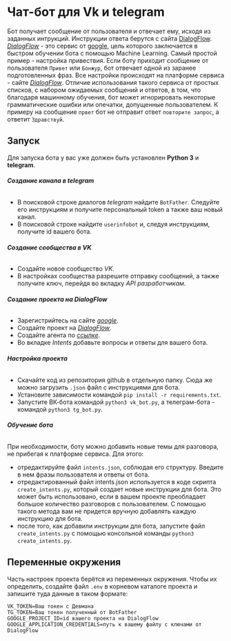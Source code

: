 # Чат-бот для Vk и telegram

Бот получает сообщение от пользователя и отвечает ему, исходя из заданных интрукций. Инструкции ответа берутся с сайта [DialogFlow](https://dialogflow.com). 
[_DialogFlow_](https://dialogflow.com) - это сервис от [google](https://google.com), цель которого заключается в быстром обучении бота с помощью Machine Learning. Самый простой пример - настройка привествия. Если боту приходит сообщение от пользователя `Привет` или `Бонжур`, бот отвечает одной из заранее подготовленных фраз. Все настройки происходят на платформе сервиса - сайте [_DialogFlow_](https://dialogflow.com). Отличие использования такого сервиса от простых списков, с набором ожидаемых сообщений и ответов, в том, что благодаря машинному обучения, бот может игнорировать некоторые грамматические ошибки или опечатки, допущенные пользователем. К примеру на сообщение `првет` бот не отправит ответ `повторите запрос`, а ответит `Здравствуй`.


## Запуск

Для запуска бота у вас уже должен быть установлен __Python 3__ и __telegram__.

###### **Создание канала в telegram**

- В поисковой строке диалогов _telegram_ найдите `BotFather`. Следуйте его инструкциям и получите персональный token а также ваш новый канал.
- В поисковой строке найдите `userinfobot` и, следуя инструкциям, получите id вашего бота.

###### **Создание сообщества в VK**
- Создайте новое сообщество _VK_. 
- В настройках сообщества разрешите отправку сообщений, а также получите ключ, перейдя во вкладку _API разработчикам_.

###### **Создание проекта на DialogFlow**
- Зарегистрийтесь на сайте [_google_](https://google.com).
- Создайте проект на [_DialogFlow_](https://cloud.google.com/dialogflow/docs/quick/setup).
- Создайте агента по [_ссылке_](https://cloud.google.com/dialogflow/docs/quick/build-agent).
- Во вкладке _Intents_ добавьте вопросы и ответы для вашего бота.

###### **Настройка проекта**
- Скачайте код из репозитория github в отдельную папку. Сюда же можно загрузить `.json` файл с инструкциями для бота.
- Установите зависимости командой `pip install -r requirements.txt`.
- Запустите ВК-бота командой `python3 vk_bot.py`, а телеграм-бота - командой `python3 tg_bot.py`. 

###### **Обучение бота**
При необходимости, боту можно добавить новые темы для разговора, не прибегая к платформе сервиса. Для этого: 
- отредактируйте файл `intents.json`, соблюдая его структуру. Введите в нем фразы пользователя и ответы от бота.
- отредактированный файл intents.json используется в коде скрипта `create_intents.py`, который создает новые инструкции для бота. Это может быть использовано, если в вашем проекте преобладает большое количество разговоров с пользователем. С помощью такого метода вам не придется вручную добавлять каждую инструкцию для бота.
- после того, как добавили инструкции для бота, запустите файл `create_intents.py` с помощью консольной команды `python3 create_intents.py`.

## Переменные окружения
Часть настроек проекта берётся из переменных окружения. Чтобы их определить, создайте файл `.env` в корневом каталоге проекта и запишите туда данные в таком формате: 
```
VK_TOKEN=Ваш токен с Девмана
TG_TOKEN=Ваш токен полученный от BotFather
GOOGLE_PROJECT_ID=id вашего проекта на DialogFlow
GOOGLE_APPLICATION_CREDENTIALS=путь к вашему файлу с ключами от DialogFlow
```
